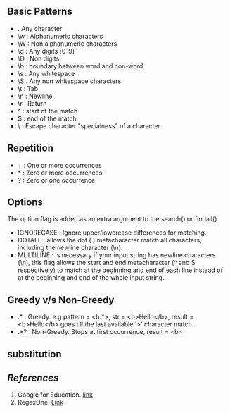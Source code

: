 ## Basic Patterns
* . Any character
* \w : Alphanumeric characters
* \W : Non alphanumeric characters
* \d : Any digits [0-9]
* \D : Non digits 
* \b : boundary between word and non-word
* \s : Any whitespace
* \S : Any non whitespace characters
* \t : Tab
* \n : Newline
* \r : Return
* ^  : start of the match
* $  : end of the match
* \  : Escape character "specialness" of a character.

## Repetition

* \+ : One or more occurrences
* \* : Zero or more occurrences
* \? : Zero or one occurrence

## Options
The option flag is added as an extra argument to the search() or findall().
* IGNORECASE : Ignore upper/lowercase differences for matching.
* DOTALL : allows the dot (.) metacharacter match all characters, including the newline character (\n).
* MULTILINE : is necessary if your input string has newline characters (\n), this flag allows the start and end metacharacter (^ and $ respectively) to match at the beginning and end of each line instead of at the beginning and end of the whole input string. 

## Greedy v/s Non-Greedy
* .*  : Greedy. e.g pattern = <b.*>, str = <b\>Hello<\/b>, result = <b\>Hello<\/b> goes till the last available '>' character match.
* .*? : Non-Greedy. Stops at first occurrence, result = <b\>

## substitution


## *References*
1. Google for Education. [link](https://developers.google.com/edu/python/regular-expressions)
2. RegexOne. [Link](https://regexone.com/references/python)

